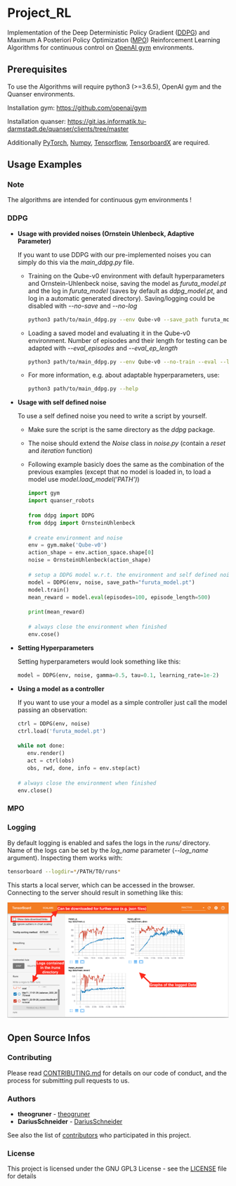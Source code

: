 # Project_RL
Implementation of the Deep Deterministic Policy Gradient ([DDPG](https://arxiv.org/abs/1509.02971)) and Maximum A Posteriori
Policy Optimization ([MPO](https://arxiv.org/abs/1806.06920)) Reinforcement Learning Algorithms for continuous 
control on [OpenAI gym](https://github.com/openai/gym) environments.

## Prerequisites
To use the Algorithms will require python3 (>=3.6.5), OpenAI gym and the 
Quanser environments.

Installation gym: https://github.com/openai/gym

Installation quanser: https://git.ias.informatik.tu-darmstadt.de/quanser/clients/tree/master

Additionally [PyTorch](https://pytorch.org), [Numpy](https://www.scipy.org/scipylib/download.html), 
[Tensorflow](https://www.tensorflow.org/install), 
[TensorboardX](https://tensorboardx.readthedocs.io/en/latest/index.html) are required.

## Usage Examples
### Note
The algorithms are intended for continuous gym environments !
### DDPG
 * **Usage with provided noises (Ornstein Uhlenbeck, Adaptive Parameter)**

    If you want to use DDPG with our pre-implemented noises
    you can simply do this via the _main_ddpg.py_ file.
        
    * Training on the Qube-v0 environment with default hyperparameters and Ornstein-Uhlenbeck noise, 
    saving the model as _furuta_model.pt_ and the log in _furuta_model_
    (saves by default as _ddpg_model.pt_, and log in a automatic generated directory).
    Saving/logging could be disabled with _--no-save_ and _--no-log_
        
        ```bash
        python3 path/to/main_ddpg.py --env Qube-v0 --save_path furuta_model.pt --log_name furuta_log
        ```
    
    * Loading a saved model and evaluating it in the Qube-v0 environment.
     Number of episodes and their length for testing can be adapted with _--eval_episodes_
     and _--eval_ep_length_
    
        ```bash
        python3 path/to/main_ddpg.py --env Qube-v0 --no-train --eval --load furuta_model.pt
        ```

    * For more information, e.g. about adaptable hyperparameters, use:
    
        ```bash
        python3 path/to/main_ddpg.py --help
        ```
    
 * **Usage with self defined noise**
 
   To use a self defined noise you need to write a script by yourself.
   
   * Make sure the script is the same directory as the _ddpg_ package.
   * The noise should extend the _Noise_ class in _noise.py_ (contain a _reset_ and _iteration_ function) 
   * Following example basicly does the same as the combination of the previous examples 
   (except that no model is loaded in, to load a model use _model.load_model('PATH')_) 
   
        ```python
        import gym    
        import quanser_robots
    
        from ddpg import DDPG
        from ddpg import OrnsteinUhlenbeck
     
        # create environment and noise
        env = gym.make('Qube-v0')
        action_shape = env.action_space.shape[0] 
        noise = OrnsteinUhlenbeck(action_shape)
        
        # setup a DDPG model w.r.t. the environment and self defined noise
        model = DDPG(env, noise, save_path="furuta_model.pt")
        model.train()
        mean_reward = model.eval(episodes=100, episode_length=500)
        
        print(mean_reward)
        
        # always close the environment when finished 
        env.cose()
        ``` 
 * **Setting Hyperparameters**
 
    Setting hyperparameters would look something like this:
    
   ```python
   model = DDPG(env, noise, gamma=0.5, tau=0.1, learning_rate=1e-2)
   ```
 * **Using a model as a controller**
    
    If you want to use your a model as a simple controller just call the model
    passing an observation:
    
    ```python
    ctrl = DDPG(env, noise)
    ctrl.load('furuta_model.pt')

    while not done:
       env.render()
       act = ctrl(obs)
       obs, rwd, done, info = env.step(act)
    
    # always close the environment when finished
    env.close()
    ```
### MPO
### Logging
By default logging is enabled and safes the logs in the _runs/_ directory.
Name of the logs can be set by the *log_name* parameter (*--log_name* argument).
Inspecting them works with:

```bash
tensorboard --logdir=*/PATH/TO/runs*
```
This starts a local server, which can be accessed in the browser.
Connecting to the server should result in something like this:

![tensorboar](data/tensorboard.png)

## Open Source Infos
### Contributing
Please read [CONTRIBUTING.md](https://gist.github.com/PurpleBooth/b24679402957c63ec426) for details on our code of conduct, and the process for submitting pull requests to us.

### Authors
* **theogruner**      - [theogruner](https://github.com/theogruner)
* **DariusSchneider** - [DariusSchneider](https://github.com/DariusSchneider)

See also the list of [contributors](https://github.com/theogruner/Project_RL/contributors) who participated in this project.

### License
This project is licensed under the GNU GPL3 License - see the [LICENSE](LICENSE) file for details
